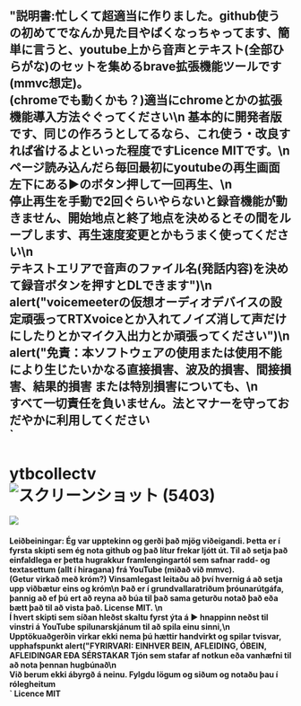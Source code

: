 <h2>
    "説明書:忙しくて超適当に作りました。github使うの初めてでなんか見た目やばくなっちゃってます、簡単に言うと、youtube上から音声とテキスト(全部ひらがな)のセットを集めるbrave拡張機能ツールです(mmvc想定)。<br>(chromeでも動くかも？)適当にchromeとかの拡張機能導入方法ぐぐってください\n
      基本的に開発者版です、同じの作ろうとしてるなら、これ使う・改良すれば省けるよといった程度ですLicence MITです。\n<br>
      ページ読み込んだら毎回最初にyoutubeの再生画面左下にある▶のボタン押して一回再生、\n<br>
      停止再生を手動で2回ぐらいやらないと録音機能が動きません、開始地点と終了地点を決めるとその間をループします、再生速度変更とかもうまく使ってください\n<br>
      テキストエリアで音声のファイル名(発話内容)を決めて録音ボタンを押すとDLできます")\n<br>
      alert("voicemeeterの仮想オーディオデバイスの設定頑張ってRTXvoiceとか入れてノイズ消して声だけにしたりとかマイク入出力とか頑張ってください")\n<br>
      alert("免責：本ソフトウェアの使用または使用不能により生じたいかなる直接損害、波及的損害、間接損害、結果的損害 または特別損害についても、\n<br>
      すべて一切責任を負いません。法とマナーを守っておだやかに利用してください<br>
      `

</h2>

# ytbcollectv![スクリーンショット (5403)](https://user-images.githubusercontent.com/121276038/209273230-45ac0f82-c004-488b-a7a2-9c5e3e22e5e8.png)
<img src="https://user-images.githubusercontent.com/121276038/209273230-45ac0f82-c004-488b-a7a2-9c5e3e22e5e8.png">
<h4>Leiðbeiningar: Ég var upptekinn og gerði það mjög viðeigandi. Þetta er í fyrsta skipti sem ég nota github og það lítur frekar ljótt út. Til að setja það einfaldlega er þetta hugrakkur framlengingartól sem safnar radd- og textasettum (allt í hiragana) frá YouTube (miðað við mmvc). <br>(Getur virkað með króm?) Vinsamlegast leitaðu að því hvernig á að setja upp viðbætur eins og króm\n
      Það er í grundvallaratriðum þróunarútgáfa, þannig að ef þú ert að reyna að búa til það sama geturðu notað það eða bætt það til að vista það. License MIT. \n<br>
      Í hvert skipti sem síðan hleðst skaltu fyrst ýta á ▶ hnappinn neðst til vinstri á YouTube spilunarskjánum til að spila einu sinni,\n<br>
      Upptökuaðgerðin virkar ekki nema þú hættir handvirkt og spilar tvisvar, upphafspunkt
      alert("FYRIRVARI: EINHVER BEIN, AFLEIDING, ÓBEIN, AFLEIDINGAR EÐA SÉRSTAKAR Tjón sem stafar af notkun eða vanhæfni til að nota þennan hugbúnað\n<br>
      Við berum ekki ábyrgð á neinu. Fylgdu lögum og siðum og notaðu þau í rólegheitum<br>
      `
Licence MIT
</h4>
